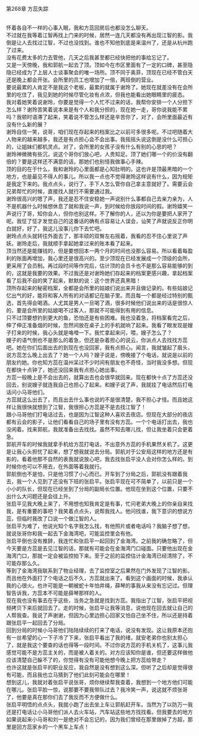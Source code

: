 第268章 方蕊失踪
<br />怀着各自不一样的心事入眠，我和方蕊回房后也都没怎么聊天。<br />不过就在我等着江智再找上门来的时候，居然一连几天都没有再出现江智的影。我倒是让人去找过江智，不过也没找到。谁也不知他到底是来温州了，还是从杭州跑了过来。<br />没有花费太多的力去管他，几天之后我甚至都已经快把他的事给忘记了。<br />又是一天傍晚，我和郭航一起去了顶。顶如今在市区里面有了一定的口碑，甚至隐隐已经成为了上层人士谈事聚会的唯一场所。顶不同于奥菲，顶现在已经不管白天还是晚上都会开张。会所里的员工也增加了一倍，两班倒的营业。<br />要说最累的人肯定不是我这个老板，最累的就属于谢玲了。她现在就差没有在会所里的吃住了，我见到她的时候尽管化妆有点浓，但我也能看出她眼睛里的疲态。<br />我对着她笑着说谢玲，你要是觉得一个人忙不过来的话，我帮你安排一个人分担下怎么样？谢玲苦笑着说本来是有个人和我分担的，现在她一走，哥你说我能不累吗？我顿时语滞了起来，笑着说不管怎么样还是辛苦你了，对了，会所里面最近有没有什么新的展？<br />谢玲自信一笑，说哥，咱们现在存起来的档案比之以前可多很多呢。不过吧随着大人物来的越来越多，我还是有点担心会不会出事。我摇摇头说这倒是没什么可担心的，让姐妹们都机灵点。对了，会所里的女孩子没有什么有别的心思的吧？<br />谢玲神微微有些沉，说这个哥你们放心吧，人贵知足。顶了她们哪一个的价没有翻倍的？要是这样还不满意的话，那她们也别怪我做事心手辣。<br />顶的目的在于什么，我和谢玲的心里面都是心知肚明的。这也许是顶最黑暗的一个地方，也是最见不得人的事儿。所以我一点也不觉得谢玲这样说有什么，因为规矩是我定下来的。我点点头，说行了，手下人怎么管你自己拿主意就好了。需要云会兄弟帮忙的时候，直接找人就行不需要通过我。<br />谢玲很高兴的嗯了声，我还是忍不住安稳她一声说别什么事都自己去亲力亲为，人不是机器什么时候想休息了就和我说一声，到时候给你放段时间的假。谢玲嬉笑一声说行了哥，知你会人，但你也别这样。不了解你的人，还以为你是要把人家开了呢。我怔了怔才发觉自己的这番话的确有点容易让人误会，讪笑了声就说反正你明白就好，好了，我这儿没事儿你下去忙吧。<br />谢玲点点头就转往外面去了，那丰硕的双臀左右摇着，我看的忍不住心里说了声妖。谢玲走后，我就顺手拿起她拿过来的账本看了起来。<br />顶当然还是能赚钱的，但是要想回本一两个月的时间也没那么容易。所以看着每盈利的账面再增加，我心里还是很高兴的。至少顶现在已经发展成一个顶级的会所，更采用了会员制。再过段时间等作完后，估计顶的会员卡也不是那么容易能够的到的，这就是我要的效果。不过我还是对谢玲她们存起来的档案更感兴趣，拿起档案看了后我不自的笑了起来，默默的说：这个世界还真黑暗！<br />顶所存起来的秘密档案，全都是会所里的姑娘们说出来并且做记录的。有些姑娘记忆出气的好，能将和客人所有的对话都记在脑子里。而且每一个都是经过特别的甄选，首先得会喝酒。人尤其是男人一旦喝了酒，很多时候他们说出来的话是很惊人的，要是会所里的姑娘喝不过客人，那就不可能得到有用的信息。<br />只不过顶要想钓到更大的鱼，恐怕还是有些困难。我也没着急，将档案看完之后，伸了伸正准备烟的时候，忽然间放在桌子上的手机就响了起来。我看了眼发现是嫂子打来的时候，我心头就是咯噔一下。我忙拿起来问，喂，嫂子怎么了？<br />嫂子的语气倒也不是那么的着急，但还是杂着担心的说云，你派点人去找找方蕊吧。她在你们后面出去的到现在也没回家，我有点担心。闻言，我就皱起了眉头，说方蕊怎么晚上出去了？她一个人吗？嫂子说是，傍晚接了个电话，就说是以前的朋友约她。你也知方蕊在温州呆过不少时间有朋友也不奇怪，当时我没多想。但现在都快十点钟了，她还没回来我有点担心她出事。<br />方蕊一般晚上是不会出去的，就算出去也会很早就回来。现在都快十点了方蕊还没回去，别说嫂子就连我自己也担心了起来。和嫂子说了声，我就挂了电话然后打电话问小马哥他们。<br />方蕊就这么出去了，而且出去什么事也说的不是很清楚，我不担心才怪。而且她这样让我很快就想到了江智，我很担心方蕊是不是去找江智了！<br />跟小马哥他们打电话过去，也是因为江智这种人喜欢去夜店。但现在大部分的夜店都有云会的影子，让他们看看自己的场子里有没有方蕊。一个个电话打出去，我也没闲着。找来郭航，我就准备出去找找。虽然不知去哪儿找，但让我坐着只会更着急。<br />郭航开车的时候我就拿手机给方蕊打电话，不出意外方蕊的手机果然关机了。这更是让我心头担忧了起来，想了想我就说去分局。郭航对于公安局这样的地方还是有影的，看着他那不自然的表我就说放心吧，我去找张启平没人会对你怎么样的。到时候你也可以不用去，在外面等着我就行。<br />郭航倒也不是怕，只是他习惯了小心而已。开车到了分局之后，郭航没有跟着我去，我一个人见到了还没有下班的张启平。张启平现在可不简单了，以前只是一个小小的队长，但现在已经坐到了分局的副局长位置。他现在坐到这个位置，只要不出什么大问题还是会往上升。<br />张启平见我大晚上来了，不用想也知我肯定是有事，忙问老弟大晚上的你亲自来找我，是有重要的事吧？我笑着点点头，说帮我找人。他问找谁，我下意识的想说方蕊，但临时我改了口说一个做江智的人。<br />张启平为难了，他说光知个名字我怎么找，有他照片或者电话吗？我脑子想了想，就说张哥你和我一起去下金海湾吧，可能监控里会有他。<br />张启平倒也没有推辞，我连忙和张启平一起回到了金海湾。之前我的确忽略了，但今天要是方蕊是去见江智的话，那就有可能会在金海湾门口碰面。只要他出现在金海湾门口，那就一定会被监控拍下来。至于之前的监控估计金海湾已经清除了，不可能存那么久。<br />等到了金海湾我联系到了物业经理，去了监控室之后果然在门外发现了江智的影。而且他在外面打了个电话之后不久，方蕊就出来了。看到这个画面的时候，我承认我的心很火。也许可能是一朝被蛇十年怕井绳，薛琴的事我从来没有忘记过。但理智告诉我，方蕊本不可能是薛琴那样的人。<br />现在我也没有事去在乎这些，当务之急就是找到方蕊。我指出了江智，张启平把视频拷贝下来后就回去了。走的时候，张启平让我等消息，说他现在回去就让自己的人帮我查。我说了声谢谢，但因为心里边担心回家又怕自己坐不住，所以还是持着跟张启平一起回去了分局。<br />回到分局的时候小马哥他们陆陆续续的打来了电话，说没有发现。这让我原本还抱有一丝希望的心一下子冷了下来，张启平看出了我的绪，就安老弟你也别太担心了，就是我这个要查的话也得等一段时间。不过你说方蕊的手机关机了，这事儿我感觉可能不是方蕊主关的，而是被人着关的。对方应该知你是谁，但还要这样做他应该清楚自己躲不了的，你觉得有没有可能他想今晚上把方蕊给带走？<br />也许这就是张启平的职业反应，我自然是没有想到这么深。但听了之后却是觉得很有可能，而且我也立马猜到了他们此刻可能会在哪里！<br />想到这儿，我就对着张启平说张哥，烦你继续帮我查着，我想到一个地方他们可能在哪儿。张启平脸一惊，说那要不要我带队过去？我冷笑一声，说这就不烦张哥了，他要是真在那你们去了我反而不方便做什么。<br />张启平明悟的点点头，我就小跑了出去坐上车让郭航赶开车。当然为了以防万一我还是打电话让小马哥他们派人去火车站，汽车站这些地方找找看。但我要去的地方如果说起来小马哥和刘一是绝对不会忘记的，因为我们曾经在那里做掉了方超，那里是回方蕊家乡的一个黑车上车点！